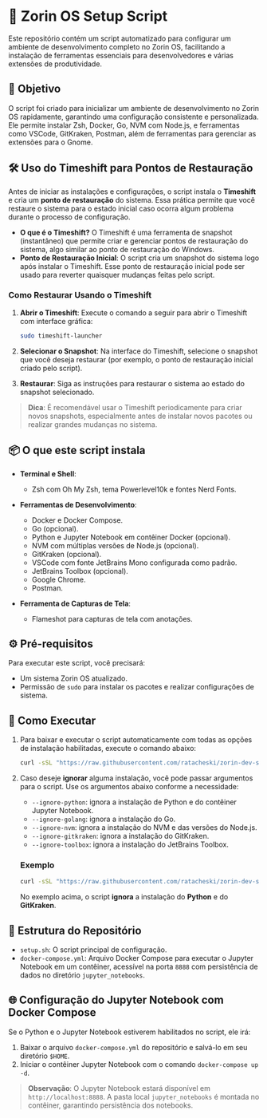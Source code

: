 # 🐧 Zorin OS Setup Script

Este repositório contém um script automatizado para configurar um ambiente de desenvolvimento completo no Zorin OS, facilitando a instalação de ferramentas essenciais para desenvolvedores e várias extensões de produtividade.

## 🎯 Objetivo

O script foi criado para inicializar um ambiente de desenvolvimento no Zorin OS rapidamente, garantindo uma configuração consistente e personalizada. Ele permite instalar Zsh, Docker, Go, NVM com Node.js, e ferramentas como VSCode, GitKraken, Postman, além de ferramentas para gerenciar as extensões para o Gnome.


## 🛠️ Uso do Timeshift para Pontos de Restauração

Antes de iniciar as instalações e configurações, o script instala o **Timeshift** e cria um **ponto de restauração** do sistema. Essa prática permite que você restaure o sistema para o estado inicial caso ocorra algum problema durante o processo de configuração.

- **O que é o Timeshift?** O Timeshift é uma ferramenta de snapshot (instantâneo) que permite criar e gerenciar pontos de restauração do sistema, algo similar ao ponto de restauração do Windows.
- **Ponto de Restauração Inicial**: O script cria um snapshot do sistema logo após instalar o Timeshift. Esse ponto de restauração inicial pode ser usado para reverter quaisquer mudanças feitas pelo script.

### Como Restaurar Usando o Timeshift

1. **Abrir o Timeshift**: Execute o comando a seguir para abrir o Timeshift com interface gráfica:
   ```bash
   sudo timeshift-launcher
   ```

2. **Selecionar o Snapshot**: Na interface do Timeshift, selecione o snapshot que você deseja restaurar (por exemplo, o ponto de restauração inicial criado pelo script).

3. **Restaurar**: Siga as instruções para restaurar o sistema ao estado do snapshot selecionado.

> **Dica**: É recomendável usar o Timeshift periodicamente para criar novos snapshots, especialmente antes de instalar novos pacotes ou realizar grandes mudanças no sistema.

## 📦 O que este script instala

- **Terminal e Shell**:
  - Zsh com Oh My Zsh, tema Powerlevel10k e fontes Nerd Fonts.

- **Ferramentas de Desenvolvimento**:
  - Docker e Docker Compose.
  - Go (opcional).
  - Python e Jupyter Notebook em contêiner Docker (opcional).
  - NVM com múltiplas versões de Node.js (opcional).
  - GitKraken (opcional).
  - VSCode com fonte JetBrains Mono configurada como padrão.
  - JetBrains Toolbox (opcional).
  - Google Chrome.
  - Postman.

- **Ferramenta de Capturas de Tela**:
  - Flameshot para capturas de tela com anotações.

## ⚙️ Pré-requisitos

Para executar este script, você precisará:
- Um sistema Zorin OS atualizado.
- Permissão de `sudo` para instalar os pacotes e realizar configurações de sistema.

## 🚀 Como Executar

1. Para baixar e executar o script automaticamente com todas as opções de instalação habilitadas, execute o comando abaixo:

   ```bash
   curl -sSL "https://raw.githubusercontent.com/ratacheski/zorin-dev-setup/main/setup.sh" | sudo bash
   ```

2. Caso deseje **ignorar** alguma instalação, você pode passar argumentos para o script. Use os argumentos abaixo conforme a necessidade:

   - `--ignore-python`: ignora a instalação de Python e do contêiner Jupyter Notebook.
   - `--ignore-golang`: ignora a instalação do Go.
   - `--ignore-nvm`: ignora a instalação do NVM e das versões do Node.js.
   - `--ignore-gitkraken`: ignora a instalação do GitKraken.
   - `--ignore-toolbox`: ignora a instalação do JetBrains Toolbox.

   ### Exemplo

   ```bash
   curl -sSL "https://raw.githubusercontent.com/ratacheski/zorin-dev-setup/main/setup.sh" | sudo bash -s -- --ignore-python --ignore-gitkraken
   ```

   No exemplo acima, o script **ignora** a instalação do **Python** e do **GitKraken**.

## 📂 Estrutura do Repositório

- `setup.sh`: O script principal de configuração.
- `docker-compose.yml`: Arquivo Docker Compose para executar o Jupyter Notebook em um contêiner, acessível na porta `8888` com persistência de dados no diretório `jupyter_notebooks`.

## 🌐 Configuração do Jupyter Notebook com Docker Compose

Se o Python e o Jupyter Notebook estiverem habilitados no script, ele irá:
1. Baixar o arquivo `docker-compose.yml` do repositório e salvá-lo em seu diretório `$HOME`.
2. Iniciar o contêiner Jupyter Notebook com o comando `docker-compose up -d`.

> **Observação**: O Jupyter Notebook estará disponível em `http://localhost:8888`. A pasta local `jupyter_notebooks` é montada no contêiner, garantindo persistência dos notebooks.
